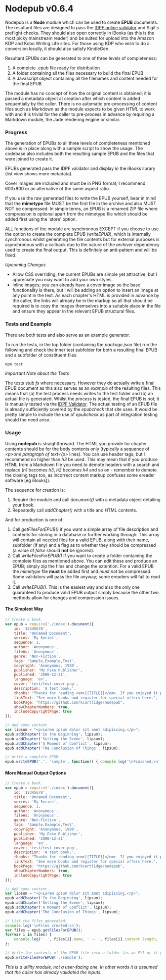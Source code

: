 # Nodepub v0.6.4

Nodepub is a **Node** module which can be used to create **EPUB** documents. The resultant files are designed to pass the [IDPF online validator](http://validator.idpf.org) and Sigil's preflight checks. They should also open correctly in iBooks (as this is the most picky mainstream reader) and be suited for upload into the Amazon KDP and Kobo Writing Life sites. For those using KDP who wish to do a conversion locally, it should also satisfy KindleGen.

Resultant EPUBs can be generated to one of three levels of completeness:

1. A complete .epub file ready for distribution
2. A folder containing all the files necessary to build the final EPUB
3. A Javascript object containing all the filenames and content needed for the final EPUB


The module has no concept of how the original content is obtained; it is passed a metadata object at creation after which content is added sequentially by the caller. There is no automatic pre-processing of content files such as Markdown as the module expects to be given *HTML* to work with and it is trivial for the caller to pre-process in advance by requiring a Markdown module, the Jade rendering engine or similar.

### Progress ###

The generation of EPUBs to all three levels of completeness mentioned above is in place along with a sample script to show the usage. The codebase also includes both the resulting sample EPUB and the files that were joined to create it.

EPUBs generated pass the IDPF validator and display in the iBooks library (list view shows more metadata).

Cover images are included and must be in PNG format; I recommend 600x800 or an alternative of the same aspect ratio.

If you use the raw generated files to write the EPUB yourself, bear in mind that the **mimetype** file MUST be the first file in the archive and also MUST NOT be compressed. In simple terms, an EPUB is a renamed ZIP file where compression is optional apart from the mimetype file which should be added first using the 'store' option.

ALL functions of the module are synchronous EXCEPT if you choose to use the option to create the complete EPUB (*writeEPUB*), which is internally synchronous whilst generating the file contents but for external purposes is asynchronous with a callback due to the nature of the *archiver* dependency used to create the final output.
This is definitely an anti-pattern and will be fixed.


*Upcoming Changes*

* Allow CSS overriding; the current EPUBs are simple yet attractive, but I appreciate you may want to add your own styles.
* Inline images; you can already have a cover image so the base functionality is there, but I will be adding an option to insert an image at any point in the text. As each chapter's HTML is provided in advance by the caller, the links will already be in the markup so all that should be required is to copy the images themselves into a suitable place in the file and ensure they appear in the relevant EPUB structural files.

### Tests and Example ###

There are both tests and also serve as an example generator.

To run the tests, in the top folder (containing the *package.json* file) run the following and check the inner test subfolder for both a resulting final EPUB and a subfolder of constituent files:

``` javascript
npm test
```

*Important Note about the Tests*

The tests stub *fs* where necessary.
However they do actually write a final EPUB document as this also serves as an *example* of the resulting files.
This means that (a) the test process needs writes to the test folder and (b) an actual file is generated.
Whilst the *process* is tested, the final EPUB is not; it is manually tested via the [IDPF Validator](http://validator.idpf.org/).
The actual testing of an EPUB file is already sufficiently covered by the *epubcheck* that site uses.
It would be pretty simple to include the use of *epubcheck* as part of integration testing should the need arise.

### Usage ###

Using **nodepub** is straightforward. The HTML you provide for chapter contents should be for the body contents only (typically a sequence of *&lt;p>one paragraph of text&lt;/p>* lines).
You can use header tags, but I recommend no higher than *h3* be used. This may mean that if you produce HTML from a Markdown file you need to demote headers with a search and replace (*h1* becomes *h3*, *h2* becomes *h4* and so on - remember to demote the closing tags too, as incorrect content markup confuses some ereader software [eg iBooks]).

The sequence for creation is:

1. Require the module and call *document()* with a metadata object detailing your book.
1. Repeatedly call *addChapter()* with a title and HTML contents.

And for production is one of:

1. Call *getFilesForEPUB()* if you want a simple array of file description and contents for storing in a database or further working through. This array will contain all needed files for a valid EPUB, along with their name, subfolder (if any) and a flag as to whether they should be compressed (a value of *false* should **not** be ignored).
1. Call *writeFilesForEPUB()* if you want to create a folder containing the complete files as mentioned above. You can edit these and produce an EPUB; simply zip the files and change the extention. For a valid EPUB the *mimetype* file **must** be added first and *must not* be compressed. Some validators will pass the file anyway; some ereaders will fail to read it.
1. Call *writeEPUB()*. This is the easiest way and also the only one guaranteed to produce valid EPUB output simply because the other two methods allow for changes and compression issues.


#### The Simplest Way ####

```javascript
// Create a book.
var epub = require('./index').document({
	id: '12345678',
	title: 'Unnamed Document',
	series: 'My Series',
	sequence: 1,
	author: 'Anonymous',
	fileAs: 'Anonymous',
	genre: 'Non-Fiction',
	tags: 'Sample,Example,Test',
	copyright: 'Anonymous, 1980',
	publisher: 'My Fake Publisher',
	published: '2000-12-31',
	language: 'en',
	cover: 'test/test-cover.png',
	description: 'A test book.',
	thanks: "Thanks for reading <em>[[TITLE]]</em>. If you enjoyed it please consider leaving a review where you purchased it.",
	linkText: "See more books and register for special offers here.",
	bookPage: "https://github.com/kcartlidge/nodepub",
	showChapterNumbers: true,
	includeCopyrightPage: true
});

// Add some content.
var lipsum = "<p>Lorem ipsum dolor sit amet adipiscing.</p>";
epub.addChapter('In the Beginning', lipsum);
epub.addChapter('Setting the Scene', lipsum);
epub.addChapter('A Moment of Conflict', lipsum);
epub.addChapter('The Conclusion of Things', lipsum);

// Write a complete EPUB.
epub.writeEPUB('.', 'sample', function() { console.log('\nFinished.\n'); });
```

#### More Manual Output Options ####

```javascript
// Create a book.
var epub = require('./index').document({
	id: '12345678',
	title: 'Unnamed Document',
	series: 'My Series',
	sequence: 1,
	author: 'Anonymous',
	fileAs: 'Anonymous',
	genre: 'Non-Fiction',
	tags: 'Sample,Example,Test',
	copyright: 'Anonymous, 1980',
	publisher: 'My Fake Publisher',
	published: '2000-12-31',
	language: 'en',
	cover: 'test/test-cover.png',
	description: 'A test book.',
	thanks: "Thanks for reading <em>[[TITLE]]</em>. If you enjoyed it please consider leaving a review where you purchased it.",
	linkText: "See more books and register for special offers here.",
	bookPage: "https://github.com/kcartlidge/nodepub",
	showChapterNumbers: true,
	includeCopyrightPage: true
});

// Add some content.
var lipsum = "<p>Lorem ipsum dolor sit amet adipiscing.</p>";
epub.addChapter('In the Beginning', lipsum);
epub.addChapter('Setting the Scene', lipsum);
epub.addChapter('A Moment of Conflict', lipsum);
epub.addChapter('The Conclusion of Things', lipsum);

// List the files generated.
console.log('\nFiles created:\n');
var files = epub.getFilesForEPUB();
for(var i in files) {
	console.log('  ', files[i].name, ' -- ', files[i].content.length, 'bytes');
};

// Write the contents of the EPUB file into a folder (as an FYI or if you wish to modify it).
epub.writeFilesForEPUB('./sample');
```

*This is a utility module, not a user-facing one. In other words it is assumed that the caller has already validated the inputs.*
